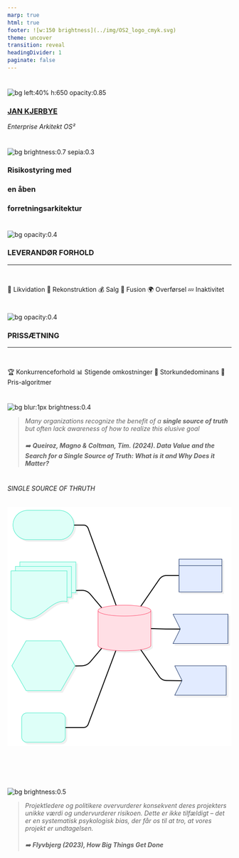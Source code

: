 ```yaml
---
marp: true
html: true
footer: ![w:150 brightness](../img/OS2_logo_cmyk.svg)
theme: uncover
transition: reveal
headingDivider: 1
paginate: false
---
```


#
![bg left:40% h:650 opacity:0.85](https://images.pexels.com/photos/6168066/pexels-photo-6168066.jpeg?auto=compress&cs=tinysrgb&w=1260&h=750&dpr=1)

### [JAN  KJERBYE]()
*Enterprise Arkitekt OS²*
<!-- _footer: ":envelope: jan@os2.eu" -->

#
<!-- _header: Kommunernes it-arkitekturnetværk 2025 -->
<!-- class: invert-->
![bg brightness:0.7 sepia:0.3](https://images.pexels.com/photos/5477774/pexels-photo-5477774.jpeg)
### Risikostyring med
### en **åben**
### forretningsarkitektur

#
![bg opacity:0.4](https://images.unsplash.com/photo-1539598978120-7d2f5251837c?q=80&w=1287&auto=format&fit=crop&ixlib=rb-4.0.3&ixid=M3wxMjA3fDB8MHxwaG90by1wYWdlfHx8fGVufDB8fHx8fA%3D%3D) 
### **LEVERANDØR FORHOLD**

<hr>
<br>

💼 Likvidation  🔄 Rekonstruktion 💰 Salg
🤝 Fusion 🌍 Overførsel 💤 Inaktivitet

#
![bg opacity:0.4](https://images.unsplash.com/photo-1591696205602-2f950c417cb9)
### **PRISSÆTNING**

<hr>
<br>

🏆 Konkurrenceforhold  📊 Stigende omkostninger 
👥 Storkundedominans  🤖 Pris-algoritmer


#

![bg blur:1px brightness:0.4](https://images.unsplash.com/photo-1528820995593-07129c727b2d)

> _Many  organizations recognize 
the  benefit  of  a  **single  source  of  truth**  but  often  lack 
awareness  of  how  to  realize  this  elusive  goal_
> ###### :arrow_right: _**Queiroz, Magno & Coltman, Tim. (2024). Data Value and the Search for a Single Source of Truth: What is it and Why Does it Matter?**_

#
###### SINGLE SOURCE OF THRUTH

![bg fit invert opacity:0.8 contrast:0.73](../img/SSOT.svg)
<br>
<br>
<br>
<br>
<!-- 
Ejerskab
 - Hvordan bliver man ejer af et produkt? Lavpraktisk fundament-> Oprettelse af et versions styret hjem i cloud til projektets single source of truth. Herunder kildekode, styring af projekt, sager og leverandører, dynamisk dokumentation, kvalitetetssikring, proaktiv cybersikkerhed, løsningspakketering og release management.

Diversificéring af leverandørlandskab - Drag nytte af single source of truth og exit-strategi til at konkurrenceudsætte leverandører og undgå monopol-lignende situationer. 

Ingen afhængighed af licensbaserede prisstrukturer; virksomheden har fri adgang til softwaren uden uventede omkostninger.



Versions styring til kildekode,  og dokumentation. Være rådgiver på organisering og arbejdsgange. Jo højere grad af ejerskab jo flere af fordelene kan høstes
Lavpraktisk fundament-> Oprettelse af et versions styret hjem i cloud til projektets single source of truth. 
Herunder kildekode, styring af projekt, sager og leverandører, dynamisk dokumentation, kvalitetetssikring, proaktiv cybersikkerhed, løsningspakketering og release management. -->



#

![bg  brightness:0.5](https://images.unsplash.com/photo-1623973792500-d2fa0aad9723?q=80&w=3850&auto=format&fit=crop&ixlib=rb-4.0.3&ixid=M3wxMjA3fDB8MHxwaG90by1wYWdlfHx8fGVufDB8fHx8fA%3D%3D)
> _Projektledere og politikere overvurderer konsekvent deres projekters unikke værdi og undervurderer risikoen. Dette er ikke tilfældigt – det er en systematisk psykologisk bias, der får os til at tro, at vores projekt er undtagelsen._
> ###### :arrow_right: _**Flyvbjerg (2023), How Big Things Get Done**_